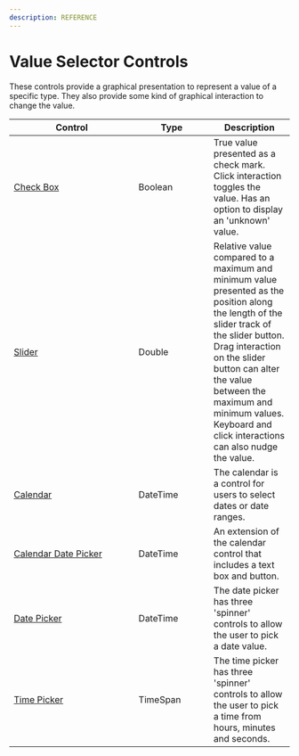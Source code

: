 ```yaml
---
description: REFERENCE
---
```


# Value Selector Controls

These controls provide a graphical presentation to represent a value of a specific type. They also provide some kind of graphical interaction to change the value.

<table><thead><tr><th width="208.33333333333331">Control</th><th width="119">Type</th><th>Description</th></tr></thead><tbody><tr><td><a href="checkbox">Check Box</a></td><td>Boolean</td><td>True value presented as a check mark. Click interaction toggles the value. Has an option to display an 'unknown' value.</td></tr><tr><td><a href="slider">Slider</a></td><td>Double</td><td>Relative value compared to a maximum and minimum value presented as the position along the length of the slider track of the slider button. Drag interaction on the slider button can alter the value between the maximum and minimum values. Keyboard and click interactions can also nudge the value.</td></tr><tr><td><a href="detailed-reference/calendar/">Calendar</a></td><td>DateTime</td><td>The calendar is a control for users to select dates or date ranges.</td></tr><tr><td><a href="detailed-reference/calendar/calendar-date-picker">Calendar Date Picker</a></td><td>DateTime</td><td>An extension of the calendar control that includes a text box and button.</td></tr><tr><td><a href="datepicker">Date Picker</a></td><td>DateTime</td><td>The date picker has three 'spinner' controls to allow the user to pick a date value.</td></tr><tr><td><a href="detailed-reference/timepicker">Time Picker</a></td><td>TimeSpan</td><td>The time picker has three 'spinner' controls to allow the user to pick a time from hours, minutes and seconds. </td></tr></tbody></table>
